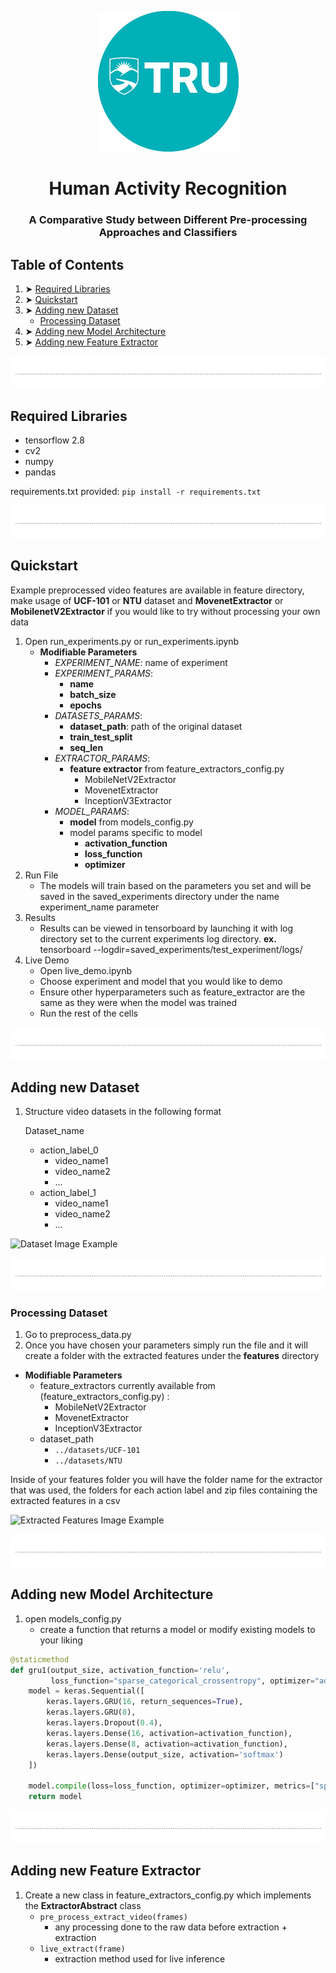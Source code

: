 <div align="center">

![-](docs/readme_images/tru_img.png)
# Human Activity Recognition </h1>
### A Comparative Study between Different Pre-processing Approaches and Classifiers</h3>  
</div>

## Table of Contents
1. ➤ [Required Libraries](#required-libraries)
2. ➤ [Quickstart](#quickstart)
3. ➤ [Adding new Dataset](#adding-new-dataset)
   - [Processing Dataset](#processing-dataset)
4. ➤ [Adding new Model Architecture](#adding-new-model-architecture)
5. ➤ [Adding new Feature Extractor](#adding-new-feature-extractor)

![-](docs/readme_images/line-break.png)

## Required Libraries
- tensorflow 2.8
- cv2
- numpy
- pandas

requirements.txt provided:
```pip install -r requirements.txt```

![-](docs/readme_images/line-break.png)

## Quickstart
Example preprocessed video features are available in feature directory, make
usage of **UCF-101** or **NTU** dataset and **MovenetExtractor** or
**MobilenetV2Extractor** if you would like to try without processing your own data 

1. Open run_experiments.py or run_experiments.ipynb
   - **Modifiable Parameters**
     - _EXPERIMENT_NAME_: name of experiment
     - _EXPERIMENT_PARAMS_:
       - **name**
       - **batch_size**
       - **epochs**
     - _DATASETS_PARAMS_:
       - **dataset_path**: path of the original dataset
       - **train\_test\_split**
       - **seq_len**
     - _EXTRACTOR_PARAMS_:
       - **feature extractor** from feature\_extractors\_config.py
           - MobileNetV2Extractor
           - MovenetExtractor
           - InceptionV3Extractor
     - _MODEL_PARAMS_:
       - **model** from models\_config.py
       - model params specific to model
         - **activation_function** 
         - **loss_function**
         - **optimizer**
2. Run File
   - The models will train based on the parameters you set and will be saved in the saved_experiments directory under the name  experiment\_name parameter 
3. Results
   - Results can be viewed in tensorboard by launching it with log directory set to the current experiments log directory. **ex.** tensorboard --logdir=saved_experiments/test_experiment/logs/
4. Live Demo
   - Open live_demo.ipynb
   - Choose experiment and model that you would like to demo
   - Ensure other hyperparameters such as feature_extractor are the same as they were when the model was trained
   - Run the rest of the cells

![-](docs/readme_images/line-break.png)

## Adding new Dataset
1. Structure video datasets in the following format

    Dataset_name
   - action_label_0
     - video_name1
     - video_name2
     - ...
   - action_label_1
       - video_name1
       - video_name2
       - ...
        
![Dataset Image Example](docs/readme_images/dataset_example.png "Dataset Example" )

![-](docs/readme_images/line-break.png)

### Processing Dataset

1. Go to preprocess_data.py
2. Once you have chosen your parameters simply run the file and it will create a folder with the extracted features 
under the **features** directory

- **Modifiable Parameters**
   - feature_extractors currently available from (feature_extractors_config.py) :
       - MobileNetV2Extractor
       - MovenetExtractor
       - InceptionV3Extractor
   - dataset_path 
       - `../datasets/UCF-101`
       - `../datasets/NTU`
 
Inside of your features folder you will have the folder name for the extractor that was used, the folders
for each action label and zip files containing the extracted features in a csv

![Extracted Features Image Example](docs/readme_images/features_example.png "Dataset Example" )

![-](docs/readme_images/line-break.png)

## Adding new Model Architecture
1. open models_config.py
   - create a function that returns a model or modify existing models to your liking

```py
@staticmethod
def gru1(output_size, activation_function='relu',
         loss_function="sparse_categorical_crossentropy", optimizer="adam"):
    model = keras.Sequential([
        keras.layers.GRU(16, return_sequences=True),
        keras.layers.GRU(8),
        keras.layers.Dropout(0.4),
        keras.layers.Dense(16, activation=activation_function),
        keras.layers.Dense(8, activation=activation_function),
        keras.layers.Dense(output_size, activation='softmax')
    ])

    model.compile(loss=loss_function, optimizer=optimizer, metrics=["sparse_categorical_accuracy"])
    return model
```

![-](docs/readme_images/line-break.png)

## Adding new Feature Extractor
1. Create a new class in feature\_extractors\_config.py which implements the **ExtractorAbstract** class
   - `pre_process_extract_video(frames)`
     - any processing done to the raw data before extraction + extraction
   - `live_extract(frame)`
     - extraction method used for live inference


